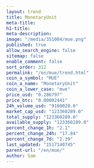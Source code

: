 ```yaml
---
layout: trend
title: MonetaryUnit
meta-title: 
h1-title: 
meta-description: 
image: "/media/351084/mue.png"
published: true
allow_search_engine: false
sitemap: false
enable_comment: false
sort_order: 312
permalink: "/en/mue/trend.html"
coin_a_symbol: "MUE"
coin_a_name: "MonetaryUnit"
coin_a_lower_case: "mue"
price_usd: "0.286797"
price_btc: "0.00002441"
24h_volume_usd: "9160020.0"
market_cap_usd: "123360289.0"
total_supply: "123360289.0"
available_supply: "123360289.0"
percent_change_1h: "2.1"
percent_change_24h: "17.84"
percent_change_7d: "2.39"
last_updated: "1517140745"
parent-url: "/en/mue/"
author: Sam
---
```


